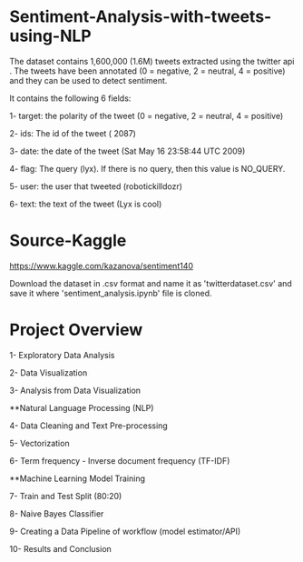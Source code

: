 # Sentiment-Analysis-with-tweets-using-NLP

The dataset contains 1,600,000 (1.6M) tweets extracted using the twitter api . 
The tweets have been annotated (0 = negative, 2 = neutral, 4 = positive) and they can be used to detect sentiment.

It contains the following 6 fields:

1- target: the polarity of the tweet (0 = negative, 2 = neutral, 4 = positive)

2- ids: The id of the tweet ( 2087)

3- date: the date of the tweet (Sat May 16 23:58:44 UTC 2009)

4- flag: The query (lyx). If there is no query, then this value is NO_QUERY.

5- user: the user that tweeted (robotickilldozr)

6- text: the text of the tweet (Lyx is cool)

# Source-Kaggle

https://www.kaggle.com/kazanova/sentiment140

Download the dataset in .csv format and name it as 'twitterdataset.csv' and save it where 'sentiment_analysis.ipynb' file is cloned.

# Project Overview

1- Exploratory Data Analysis

2- Data Visualization

3- Analysis from Data Visualization

**Natural Language Processing (NLP)

4- Data Cleaning and Text Pre-processing

5- Vectorization

6- Term frequency - Inverse document frequency (TF-IDF)

**Machine Learning Model Training

7- Train and Test Split (80:20)

8- Naive Bayes Classifier

9- Creating a Data Pipeline of workflow (model estimator/API)

10- Results and Conclusion
